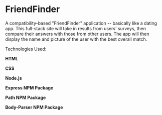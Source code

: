 # FriendFinder

A compatibility-based "FriendFinder" application -- basically like a dating app. This full-stack site will take in results from users' surveys, then compare their answers with those from other users. The app will then display the name and picture of the user with the best overall match.

Technologies Used:

**HTML**

**CSS**

**Node.js**

**Express NPM Package**

**Path NPM Package**

**Body-Parser NPM Package**